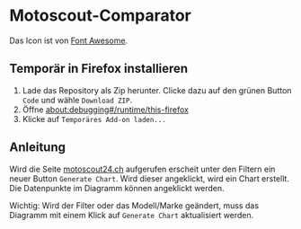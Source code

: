 # Motoscout-Comparator

Das Icon ist von [Font Awesome](https://fontawesome.com/).

## Temporär in Firefox installieren

1. Lade das Repository als Zip herunter. Clicke dazu auf den grünen Button `Code` und wähle `Download ZIP`.
1. Öffne [about:debugging#/runtime/this-firefox](about:debugging#/runtime/this-firefox)
1. Klicke auf `Temporäres Add-on laden...`

## Anleitung

Wird die Seite [motoscout24.ch](https://www.motoscout24.ch) aufgerufen erscheit unter den Filtern ein neuer Button `Generate Chart`. Wird dieser angeklickt, wird ein Chart erstellt. Die Datenpunkte im Diagramm können angeklickt werden.

Wichtig: Wird der Filter oder das Modell/Marke geändert, muss das Diagramm mit einem Klick auf `Generate Chart` aktualisiert werden.
